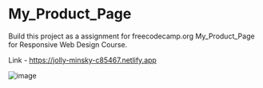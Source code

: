 # My_Product_Page
Build this project as a assignment for freecodecamp.org My_Product_Page for Responsive Web Design Course.

Link - https://jolly-minsky-c85467.netlify.app

![image](https://user-images.githubusercontent.com/44142827/159656847-fff9056d-4740-449c-969e-91805a4ad9c4.png)

